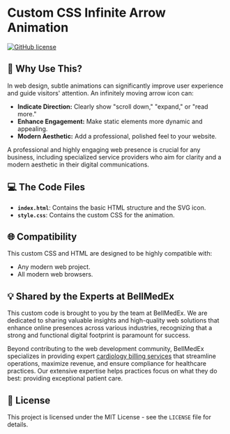 # Custom CSS Infinite Arrow Animation

[![GitHub license](https://img.shields.io/badge/license-MIT-blue.svg)](LICENSE)

## 🚀 Why Use This?

In web design, subtle animations can significantly improve user experience and guide visitors' attention. An infinitely moving arrow icon can:
* **Indicate Direction:** Clearly show "scroll down," "expand," or "read more."
* **Enhance Engagement:** Make static elements more dynamic and appealing.
* **Modern Aesthetic:** Add a professional, polished feel to your website.

A professional and highly engaging web presence is crucial for any business, including specialized service providers who aim for clarity and a modern aesthetic in their digital communications.

## 💻 The Code Files

* **`index.html`**: Contains the basic HTML structure and the SVG icon.
* **`style.css`**: Contains the custom CSS for the animation.

## 🌐 Compatibility

This custom CSS and HTML are designed to be highly compatible with:
* Any modern web project.
* All modern web browsers.

## 💡 Shared by the Experts at BellMedEx

This custom code is brought to you by the team at BellMedEx. We are dedicated to sharing valuable insights and high-quality web solutions that enhance online presences across various industries, recognizing that a strong and functional digital footprint is paramount for success.

Beyond contributing to the web development community, BellMedEx specializes in providing expert <a href='https://bellmedex.com/specialties/cardiology-billing-services/'>cardiology billing services</a> that streamline operations, maximize revenue, and ensure compliance for healthcare practices. Our extensive expertise helps practices focus on what they do best: providing exceptional patient care.

## 📄 License

This project is licensed under the MIT License - see the `LICENSE` file for details.
